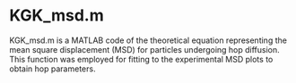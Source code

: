 # KGK_msd.m

KGK_msd.m is a MATLAB code of the theoretical equation representing the mean square displacement (MSD) for particles undergoing hop diffusion. This function was employed for fitting to the experimental MSD plots to obtain hop parameters.
